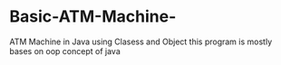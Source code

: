 # Basic-ATM-Machine-
ATM Machine in Java using Clasess and Object 
this program is mostly bases on oop concept of java